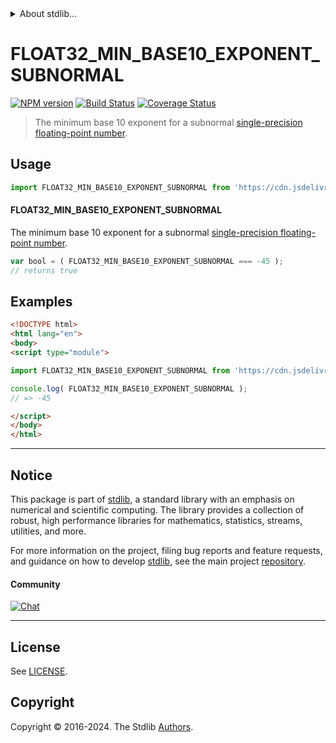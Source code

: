 <!--

@license Apache-2.0

Copyright (c) 2024 The Stdlib Authors.

Licensed under the Apache License, Version 2.0 (the "License");
you may not use this file except in compliance with the License.
You may obtain a copy of the License at

   http://www.apache.org/licenses/LICENSE-2.0

Unless required by applicable law or agreed to in writing, software
distributed under the License is distributed on an "AS IS" BASIS,
WITHOUT WARRANTIES OR CONDITIONS OF ANY KIND, either express or implied.
See the License for the specific language governing permissions and
limitations under the License.

-->


<details>
  <summary>
    About stdlib...
  </summary>
  <p>We believe in a future in which the web is a preferred environment for numerical computation. To help realize this future, we've built stdlib. stdlib is a standard library, with an emphasis on numerical and scientific computation, written in JavaScript (and C) for execution in browsers and in Node.js.</p>
  <p>The library is fully decomposable, being architected in such a way that you can swap out and mix and match APIs and functionality to cater to your exact preferences and use cases.</p>
  <p>When you use stdlib, you can be absolutely certain that you are using the most thorough, rigorous, well-written, studied, documented, tested, measured, and high-quality code out there.</p>
  <p>To join us in bringing numerical computing to the web, get started by checking us out on <a href="https://github.com/stdlib-js/stdlib">GitHub</a>, and please consider <a href="https://opencollective.com/stdlib">financially supporting stdlib</a>. We greatly appreciate your continued support!</p>
</details>

# FLOAT32_MIN_BASE10_EXPONENT_SUBNORMAL

[![NPM version][npm-image]][npm-url] [![Build Status][test-image]][test-url] [![Coverage Status][coverage-image]][coverage-url] <!-- [![dependencies][dependencies-image]][dependencies-url] -->

> The minimum base 10 exponent for a subnormal [single-precision floating-point number][ieee754].



<section class="usage">

## Usage

<!-- eslint-disable id-length -->

```javascript
import FLOAT32_MIN_BASE10_EXPONENT_SUBNORMAL from 'https://cdn.jsdelivr.net/gh/stdlib-js/constants-float32-min-base10-exponent-subnormal@esm/index.mjs';
```

#### FLOAT32_MIN_BASE10_EXPONENT_SUBNORMAL

The minimum base 10 exponent for a subnormal [single-precision floating-point number][ieee754].

<!-- eslint-disable id-length -->

```javascript
var bool = ( FLOAT32_MIN_BASE10_EXPONENT_SUBNORMAL === -45 );
// returns true
```

</section>

<!-- /.usage -->

<section class="examples">

## Examples

<!-- TODO: better example -->

<!-- eslint no-undef: "error" -->

<!-- eslint-disable id-length -->

```html
<!DOCTYPE html>
<html lang="en">
<body>
<script type="module">

import FLOAT32_MIN_BASE10_EXPONENT_SUBNORMAL from 'https://cdn.jsdelivr.net/gh/stdlib-js/constants-float32-min-base10-exponent-subnormal@esm/index.mjs';

console.log( FLOAT32_MIN_BASE10_EXPONENT_SUBNORMAL );
// => -45

</script>
</body>
</html>
```

</section>

<!-- /.examples -->

<!-- C interface documentation. -->



<!-- Section for related `stdlib` packages. Do not manually edit this section, as it is automatically populated. -->

<section class="related">

</section>

<!-- /.related -->

<!-- Section for all links. Make sure to keep an empty line after the `section` element and another before the `/section` close. -->


<section class="main-repo" >

* * *

## Notice

This package is part of [stdlib][stdlib], a standard library with an emphasis on numerical and scientific computing. The library provides a collection of robust, high performance libraries for mathematics, statistics, streams, utilities, and more.

For more information on the project, filing bug reports and feature requests, and guidance on how to develop [stdlib][stdlib], see the main project [repository][stdlib].

#### Community

[![Chat][chat-image]][chat-url]

---

## License

See [LICENSE][stdlib-license].


## Copyright

Copyright &copy; 2016-2024. The Stdlib [Authors][stdlib-authors].

</section>

<!-- /.stdlib -->

<!-- Section for all links. Make sure to keep an empty line after the `section` element and another before the `/section` close. -->

<section class="links">

[npm-image]: http://img.shields.io/npm/v/@stdlib/constants-float32-min-base10-exponent-subnormal.svg
[npm-url]: https://npmjs.org/package/@stdlib/constants-float32-min-base10-exponent-subnormal

[test-image]: https://github.com/stdlib-js/constants-float32-min-base10-exponent-subnormal/actions/workflows/test.yml/badge.svg?branch=main
[test-url]: https://github.com/stdlib-js/constants-float32-min-base10-exponent-subnormal/actions/workflows/test.yml?query=branch:main

[coverage-image]: https://img.shields.io/codecov/c/github/stdlib-js/constants-float32-min-base10-exponent-subnormal/main.svg
[coverage-url]: https://codecov.io/github/stdlib-js/constants-float32-min-base10-exponent-subnormal?branch=main

<!--

[dependencies-image]: https://img.shields.io/david/stdlib-js/constants-float32-min-base10-exponent-subnormal.svg
[dependencies-url]: https://david-dm.org/stdlib-js/constants-float32-min-base10-exponent-subnormal/main

-->

[chat-image]: https://img.shields.io/gitter/room/stdlib-js/stdlib.svg
[chat-url]: https://app.gitter.im/#/room/#stdlib-js_stdlib:gitter.im

[stdlib]: https://github.com/stdlib-js/stdlib

[stdlib-authors]: https://github.com/stdlib-js/stdlib/graphs/contributors

[umd]: https://github.com/umdjs/umd
[es-module]: https://developer.mozilla.org/en-US/docs/Web/JavaScript/Guide/Modules

[deno-url]: https://github.com/stdlib-js/constants-float32-min-base10-exponent-subnormal/tree/deno
[deno-readme]: https://github.com/stdlib-js/constants-float32-min-base10-exponent-subnormal/blob/deno/README.md
[umd-url]: https://github.com/stdlib-js/constants-float32-min-base10-exponent-subnormal/tree/umd
[umd-readme]: https://github.com/stdlib-js/constants-float32-min-base10-exponent-subnormal/blob/umd/README.md
[esm-url]: https://github.com/stdlib-js/constants-float32-min-base10-exponent-subnormal/tree/esm
[esm-readme]: https://github.com/stdlib-js/constants-float32-min-base10-exponent-subnormal/blob/esm/README.md
[branches-url]: https://github.com/stdlib-js/constants-float32-min-base10-exponent-subnormal/blob/main/branches.md

[stdlib-license]: https://raw.githubusercontent.com/stdlib-js/constants-float32-min-base10-exponent-subnormal/main/LICENSE

[ieee754]: https://en.wikipedia.org/wiki/IEEE_754-1985

<!-- <related-links> -->

<!-- </related-links> -->

</section>

<!-- /.links -->

